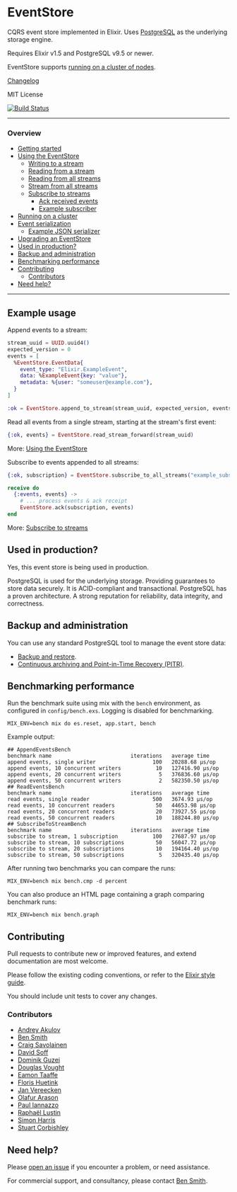 # EventStore

CQRS event store implemented in Elixir. Uses [PostgreSQL](http://www.postgresql.org/) as the underlying storage engine.

Requires Elixir v1.5 and PostgreSQL v9.5 or newer.

EventStore supports [running on a cluster of nodes](guides/Cluster.md).

[Changelog](CHANGELOG.md)

MIT License

[![Build Status](https://travis-ci.org/commanded/eventstore.svg?branch=master)](https://travis-ci.org/commanded/eventstore)

---

### Overview

- [Getting started](guides/Getting%20Started.md)
- [Using the EventStore](guides/Usage.md)
  - [Writing to a stream](guides/Usage.md#writing-to-a-stream)
  - [Reading from a stream](guides/Usage.md#reading-from-a-stream)
  - [Reading from all streams](guides/Usage.md#reading-from-all-streams)
  - [Stream from all streams](guides/Usage.md#stream-from-all-streams)
  - [Subscribe to streams](guides/Subscriptions.md)
    - [Ack received events](guides/Subscriptions.md#ack-received-events)
    - [Example subscriber](guides/Subscriptions.md#example-subscriber)
- [Running on a cluster](guides/Cluster.md)
- [Event serialization](guides/Event%20Serialization.md)
  - [Example JSON serializer](guides/Event%20Serialization.md#example-json-serializer)
- [Upgrading an EventStore](guides/Upgrades.md)
- [Used in production?](#used-in-production)
- [Backup and administration](#backup-and-administration)
- [Benchmarking performance](#benchmarking-performance)
- [Contributing](#contributing)
  - [Contributors](#contributors)
- [Need help?](#need-help)

---

## Example usage

Append events to a stream:

```elixir
stream_uuid = UUID.uuid4()
expected_version = 0
events = [
  %EventStore.EventData{
    event_type: "Elixir.ExampleEvent",
    data: %ExampleEvent{key: "value"},
    metadata: %{user: "someuser@example.com"},
  }
]

:ok = EventStore.append_to_stream(stream_uuid, expected_version, events)
```

Read all events from a single stream, starting at the stream's first event:

```elixir
{:ok, events} = EventStore.read_stream_forward(stream_uuid)
```

More: [Using the EventStore](guides/Usage.md)

Subscribe to events appended to all streams:

```elixir
{:ok, subscription} = EventStore.subscribe_to_all_streams("example_subscription", self())

receive do
  {:events, events} ->
    # ... process events & ack receipt    
    EventStore.ack(subscription, events)
end
```

More: [Subscribe to streams](guides/Subscriptions.md)

## Used in production?

Yes, this event store is being used in production.

PostgreSQL is used for the underlying storage. Providing guarantees to store data securely. It is ACID-compliant and transactional. PostgreSQL has a proven architecture. A strong reputation for reliability, data integrity, and correctness.

## Backup and administration

You can use any standard PostgreSQL tool to manage the event store data:

- [Backup and restore](https://www.postgresql.org/docs/current/static/backup-dump.html).
- [Continuous archiving and Point-in-Time Recovery (PITR)](https://www.postgresql.org/docs/current/static/continuous-archiving.html).

## Benchmarking performance

Run the benchmark suite using mix with the `bench` environment, as configured in `config/bench.exs`. Logging is disabled for benchmarking.

```console
MIX_ENV=bench mix do es.reset, app.start, bench
```

Example output:

```
## AppendEventsBench
benchmark name                         iterations   average time
append events, single writer                  100   20288.68 µs/op
append events, 10 concurrent writers           10   127416.90 µs/op
append events, 20 concurrent writers            5   376836.60 µs/op
append events, 50 concurrent writers            2   582350.50 µs/op
## ReadEventsBench
benchmark name                         iterations   average time
read events, single reader                    500   3674.93 µs/op
read events, 10 concurrent readers             50   44653.98 µs/op
read events, 20 concurrent readers             20   73927.55 µs/op
read events, 50 concurrent readers             10   188244.80 µs/op
## SubscribeToStreamBench
benchmark name                         iterations   average time
subscribe to stream, 1 subscription           100   27687.97 µs/op
subscribe to stream, 10 subscriptions          50   56047.72 µs/op
subscribe to stream, 20 subscriptions          10   194164.40 µs/op
subscribe to stream, 50 subscriptions           5   320435.40 µs/op
```

After running two benchmarks you can compare the runs:

```console
MIX_ENV=bench mix bench.cmp -d percent
```

You can also produce an HTML page containing a graph comparing benchmark runs:

```console
MIX_ENV=bench mix bench.graph
```

## Contributing

Pull requests to contribute new or improved features, and extend documentation are most welcome.

Please follow the existing coding conventions, or refer to the [Elixir style guide](https://github.com/niftyn8/elixir_style_guide).

You should include unit tests to cover any changes.

### Contributors

- [Andrey Akulov](https://github.com/astery)
- [Ben Smith](https://github.com/slashdotdash)
- [Craig Savolainen](https://github.com/maedhr)
- [David Soff](https://github.com/Davidsoff)
- [Dominik Guzei](https://github.com/DominikGuzei)
- [Douglas Vought](https://github.com/voughtdq)
- [Eamon Taaffe](https://github.com/eamontaaffe)
- [Floris Huetink](https://github.com/florish)
- [Jan Vereecken](https://github.com/javereec)
- [Olafur Arason](https://github.com/olafura)
- [Paul Iannazzo](https://github.com/boxxxie)
- [Raphaël Lustin](https://github.com/rlustin)
- [Simon Harris](https://github.com/harukizaemon)
- [Stuart Corbishley](https://github.com/stuartc)

## Need help?

Please [open an issue](https://github.com/commanded/eventstore/issues) if you encounter a problem, or need assistance.

For commercial support, and consultancy, please contact [Ben Smith](mailto:ben@10consulting.com).
